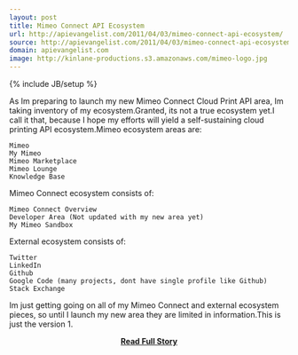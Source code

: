 ```yaml
---
layout: post
title: Mimeo Connect API Ecosystem
url: http://apievangelist.com/2011/04/03/mimeo-connect-api-ecosystem/
source: http://apievangelist.com/2011/04/03/mimeo-connect-api-ecosystem/
domain: apievangelist.com
image: http://kinlane-productions.s3.amazonaws.com/mimeo-logo.jpg
---
```

{% include JB/setup %}<p>As Im preparing to launch my new Mimeo Connect Cloud Print API area, Im taking inventory of my ecosystem.Granted, its not a true ecosystem yet.I call it that, because I hope my efforts will yield a self-sustaining cloud printing API ecosystem.Mimeo ecosystem areas are:

	Mimeo
	My Mimeo
	Mimeo Marketplace
	Mimeo Lounge 
	Knowledge Base

Mimeo Connect ecosystem consists of:

	Mimeo Connect Overview
	Developer Area (Not updated with my new area yet)
	My Mimeo Sandbox

External ecosystem consists of:

	Twitter
	LinkedIn
	Github
	Google Code (many projects, dont have single profile like Github)
	Stack Exchange

Im just getting going on all of my Mimeo Connect and external ecosystem pieces, so until I launch my new area they are limited in information.This is just the version 1.</p>
<center><p><a href="http://apievangelist.com/2011/04/03/mimeo-connect-api-ecosystem/" style='padding:25px; font-sze:18px; font-weight: bold;'>Read Full Story</a></p></center>
